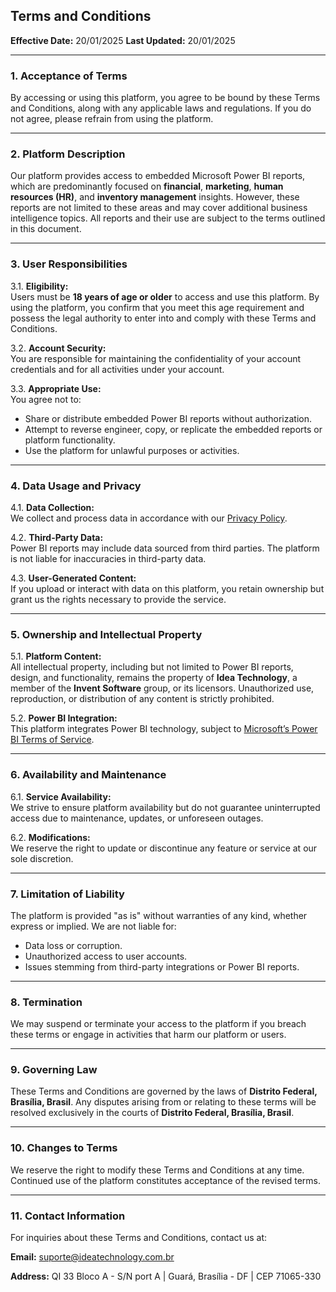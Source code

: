## **Terms and Conditions**

**Effective Date:** 20/01/2025
**Last Updated:** 20/01/2025

---

### **1. Acceptance of Terms**
By accessing or using this platform, you agree to be bound by these Terms and Conditions, along with any applicable laws and regulations. If you do not agree, please refrain from using the platform.

---

### **2. Platform Description**
Our platform provides access to embedded Microsoft Power BI reports, which are predominantly focused on **financial**, **marketing**, **human resources (HR)**, and **inventory management** insights. However, these reports are not limited to these areas and may cover additional business intelligence topics. All reports and their use are subject to the terms outlined in this document.  

---

### **3. User Responsibilities**
3.1. **Eligibility:**  
Users must be **18 years of age or older** to access and use this platform. By using the platform, you confirm that you meet this age requirement and possess the legal authority to enter into and comply with these Terms and Conditions.

3.2. **Account Security:**  
You are responsible for maintaining the confidentiality of your account credentials and for all activities under your account.

3.3. **Appropriate Use:**  
You agree not to:  
- Share or distribute embedded Power BI reports without authorization.  
- Attempt to reverse engineer, copy, or replicate the embedded reports or platform functionality.  
- Use the platform for unlawful purposes or activities.

---

### **4. Data Usage and Privacy**
4.1. **Data Collection:**  
We collect and process data in accordance with our [Privacy Policy](https://github.com/IDEA-TECHNOLOGY-IT/docs-idea/edit/main/docs/privacy_policy/pp_en.md).  

4.2. **Third-Party Data:**  
Power BI reports may include data sourced from third parties. The platform is not liable for inaccuracies in third-party data.

4.3. **User-Generated Content:**  
If you upload or interact with data on this platform, you retain ownership but grant us the rights necessary to provide the service.

---

### **5. Ownership and Intellectual Property**
5.1. **Platform Content:**  
All intellectual property, including but not limited to Power BI reports, design, and functionality, remains the property of **Idea Technology**, a member of the **Invent Software** group, or its licensors. Unauthorized use, reproduction, or distribution of any content is strictly prohibited.

5.2. **Power BI Integration:**  
This platform integrates Power BI technology, subject to [Microsoft’s Power BI Terms of Service]([https://powerbi.microsoft.com](https://www.microsoft.com/en-us/legal/terms-of-use)).

---

### **6. Availability and Maintenance**
6.1. **Service Availability:**  
We strive to ensure platform availability but do not guarantee uninterrupted access due to maintenance, updates, or unforeseen outages.

6.2. **Modifications:**  
We reserve the right to update or discontinue any feature or service at our sole discretion.

---

### **7. Limitation of Liability**
The platform is provided "as is" without warranties of any kind, whether express or implied. We are not liable for:  
- Data loss or corruption.  
- Unauthorized access to user accounts.  
- Issues stemming from third-party integrations or Power BI reports.  

---

### **8. Termination**
We may suspend or terminate your access to the platform if you breach these terms or engage in activities that harm our platform or users.

---

### **9. Governing Law**
These Terms and Conditions are governed by the laws of **Distrito Federal, Brasília, Brasil**. Any disputes arising from or relating to these terms will be resolved exclusively in the courts of **Distrito Federal, Brasília, Brasil**.  

---

### **10. Changes to Terms**
We reserve the right to modify these Terms and Conditions at any time. Continued use of the platform constitutes acceptance of the revised terms.

---

### **11. Contact Information**
For inquiries about these Terms and Conditions, contact us at:  

**Email:** suporte@ideatechnology.com.br

**Address:** QI 33 Bloco A - S/N port A | Guará, Brasília - DF | CEP 71065-330  
